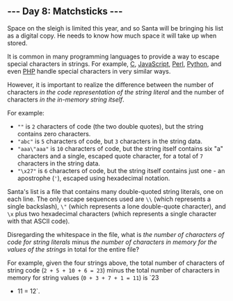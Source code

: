 ## \--- Day 8: Matchsticks ---

Space on the sleigh is limited this year, and so Santa will be bringing
his list as a digital copy. He needs to know how much space it will take
up when stored.

It is common in many programming languages to provide a way to escape
special characters in strings. For example,
[C](https://en.wikipedia.org/wiki/Escape_sequences_in_C),
[JavaScript](https://developer.mozilla.org/en-US/docs/Web/JavaScript/Reference/Global_Objects/String),
[Perl](http://perldoc.perl.org/perlop.html#Quote-and-Quote-like-Operators),
[Python](https://docs.python.org/2.0/ref/strings.html), and even
[PHP](http://php.net/manual/en/language.types.string.php#language.types.string.syntax.double)
handle special characters in very similar ways.

However, it is important to realize the difference between the number of
characters *in the code representation of the string literal* and the
number of characters *in the in-memory string itself*.

For example:

  - `""` is `2` characters of code (the two double quotes), but the
    string contains zero characters.
  - `"abc"` is `5` characters of code, but `3` characters in the string
    data.
  - `"aaa\"aaa"` is `10` characters of code, but the string itself
    contains six "a" characters and a single, escaped quote character,
    for a total of `7` characters in the string data.
  - `"\x27"` is `6` characters of code, but the string itself contains
    just one - an apostrophe (`'`), escaped using hexadecimal notation.

Santa's list is a file that contains many double-quoted string literals,
one on each line. The only escape sequences used are `\\` (which
represents a single backslash), `\"` (which represents a lone
double-quote character), and `\x` plus two hexadecimal characters (which
represents a single character with that ASCII code).

Disregarding the whitespace in the file, what is *the number of
characters of code for string literals* minus *the number of characters
in memory for the values of the strings* in total for the entire file?

For example, given the four strings above, the total number of
characters of string code (`2 + 5 + 10 + 6 = 23`) minus the total number
of characters in memory for string values (`0 + 3 + 7 + 1 = 11`) is `23
- 11 = 12`.

